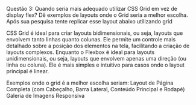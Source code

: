 Questão 3: 
Quando seria mais adequado utilizar CSS Grid em vez de display flex? Dê exemplos de layouts onde o Grid seria a melhor escolha.
Após sua pesquisa tente replicar esse layout abaixo utilizando grid

CSS Grid é ideal para criar layouts bidimensionais, ou seja, layouts que envolvem tanto linhas quanto colunas. Ele permite um controle mais detalhado sobre a posição dos elementos na tela, facilitando a criação de layouts complexos. Enquanto o Flexbox é ideal para layouts unidimensionais, ou seja, layouts que envolvem apenas uma direção (ou linha ou coluna). Ele é mais simples e intuitivo para casos onde o layout principal é linear.

Exemplos onde o grid é a melhor escolha seriam:
 Layout de Página Completa (com Cabeçalho, Barra Lateral, Conteúdo Principal e Rodapé)
 Galeria de Imagens Responsiva
